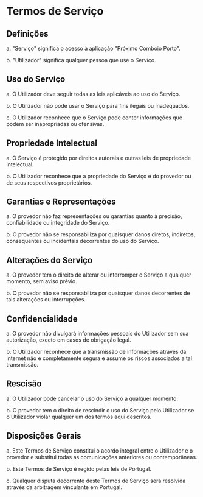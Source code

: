 # Termos de Serviço

## Definições
a. "Serviço" significa o acesso à aplicação "Próximo Comboio Porto".

b. "Utilizador" significa qualquer pessoa que use o Serviço.

## Uso do Serviço
a. O Utilizador deve seguir todas as leis aplicáveis ao uso do Serviço.

b. O Utilizador não pode usar o Serviço para fins ilegais ou inadequados.

c. O Utilizador reconhece que o Serviço pode conter informações que podem ser inapropriadas ou ofensivas.

## Propriedade Intelectual
a. O Serviço é protegido por direitos autorais e outras leis de propriedade intelectual.

b. O Utilizador reconhece que a propriedade do Serviço é do provedor ou de seus respectivos proprietários.

## Garantias e Representações
a. O provedor não faz representações ou garantias quanto à precisão, confiabilidade ou integridade do Serviço.

b. O provedor não se responsabiliza por quaisquer danos diretos, indiretos, consequentes ou incidentais decorrentes do uso do Serviço.

## Alterações do Serviço
a. O provedor tem o direito de alterar ou interromper o Serviço a qualquer momento, sem aviso prévio.

b. O provedor não se responsabiliza por quaisquer danos decorrentes de tais alterações ou interrupções.

## Confidencialidade
a. O provedor não divulgará informações pessoais do Utilizador sem sua autorização, exceto em casos de obrigação legal.

b. O Utilizador reconhece que a transmissão de informações através da internet não é completamente segura e assume os riscos associados a tal transmissão.

## Rescisão
a. O Utilizador pode cancelar o uso do Serviço a qualquer momento.

b. O provedor tem o direito de rescindir o uso do Serviço pelo Utilizador se o Utilizador violar qualquer um dos termos aqui descritos.

## Disposições Gerais
a. Este Termos de Serviço constitui o acordo integral entre o Utilizador e o provedor e substitui todas as comunicações anteriores ou contemporâneas.

b. Este Termos de Serviço é regido pelas leis de Portugal.

c. Qualquer disputa decorrente deste Termos de Serviço será resolvida através da arbitragem vinculante em Portugal.
